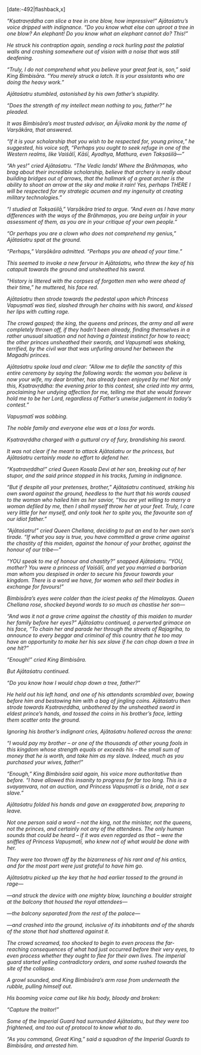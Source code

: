 [date:-492|flashback,x]

_“Kṣatravṛddha can slice a tree in one blow, how impressive!” Ajātaśatru’s voice dripped with indignance. “Do you know what else can uproot a tree in one blow? An elephant! Do you know what an elephant cannot do? This!”_

_He struck his contraption again, sending a rock hurling past the palatial walls and crashing somewhere out of vision with a noise that was still deafening._

_“Truly, I do not comprehend what you believe your great feat is, son,” said King Bimbisāra. “You merely struck a latch. It is your assistants who are doing the heavy work.”_

_Ajātaśatru stumbled, astonished by his own father’s stupidity._

_“Does the strength of my intellect mean nothing to you, father?” he pleaded._

_It was Bimbisāra’s most trusted advisor, an Ājīvaka monk by the name of Varṣākāra, that answered._

_“If it is your scholarship that you wish to be respected for, young prince,” he suggested, his voice soft, “Perhaps you ought to seek refuge in one of the Western realms, like Vaiśālī, Kāśī, Ayodhya, Mathura, even Takṣaśilā—”_

_“Ah yes!” cried Ajātaśatru. “The Vedic lands! Where the Brāhmaṇas, who brag about their incredible scholarship, believe that archery is really about building bridges out of arrows, that the hallmark of a great archer is the ability to shoot an arrow at the sky and make it rain! Yes, perhaps THERE I will be respected for my strategic acumen and my ingenuity at creating military technologies.”_

_“I studied at Takṣaśilā,” Varṣākāra tried to argue. “And even as I have many differences with the ways of the Brāhmaṇas, you are being unfair in your assessment of them, as you are in your critique of your own people.”_

_“Or perhaps you are a clown who does not comprehend my genius,” Ajātaśatru spat at the ground._

_“Perhaps,” Varṣākāra admitted. “Perhaps you are ahead of your time.”_

_This seemed to invoke a new fervour in Ajātaśatru, who threw the key of his catapult towards the ground and unsheathed his sword._

_“History is littered with the corpses of forgotten men who were ahead of their time,” he muttered, his face red._

_Ajātaśatru then strode towards the pedestal upon which Princess Vapuṣmatī was tied, slashed through her chains with his sword, and kissed her lips with cutting rage._

_The crowd gasped; the king, the queens and princes, the army and all were completely thrown off, if they hadn’t been already, finding themselves in a rather unusual situation and not having a faintest instinct for how to react; the other princes unsheathed their swords, and Vapuṣmatī was shaking, terrified, by the civil war that was unfurling around her between the Magadhi princes._

_Ajātaśatru spoke loud and clear: “Allow me to defile the sanctity of this entire ceremony by saying the following words: the woman you believe is now your wife, my dear brother, has already been enjoyed by me! Not only this, Kṣatravṛddha: the evening prior to this contest, she cried into my arms, proclaiming her undying affection for me, telling me that she would forever hold me to be her Lord, regardless of Father’s unwise judgement in today’s contest.”_

_Vapuṣmatī was sobbing._

_The noble family and everyone else was at a loss for words._

_Kṣatravṛddha charged with a guttural cry of fury, brandishing his sword._

_It was not clear if he meant to attack Ajātaśatru or the princess, but Ajātaśatru certainly made no effort to defend her._

_“Kṣatravṛddha!” cried Queen Kosala Devi at her son, breaking out of her stupor, and the said prince stopped in his tracks, fuming in indignance._

_“But if despite all your pretenses, brother,” Ajātaśatru continued, striking his own sword against the ground, heedless to the hurt that his words caused to the woman who hailed him as her savior, “You are yet willing to marry a woman defiled by me, then I shall myself throw her at your feet. Truly, I care very little for her myself, and only took her to spite you, the favourite son of our idiot father.”_

_“Ajātaśatru!” cried Queen Chellana, deciding to put an end to her own son’s tirade. “If what you say is true, you have committed a grave crime against the chastity of this maiden, against the honour of your brother, against the honour of our tribe—”_

_“YOU speak to me of honour and chastity?” snapped Ajātaśatru. “YOU, mother? You were a princess of Vaiśālī, and yet you married a barbarian man whom you despised in order to secure his favour towards your kingdom. There is a word we have, for women who sell their bodies in exchange for favours!”_

_Bimbisāra’s eyes were colder than the iciest peaks of the Himalayas. Queen Chellana rose, shocked beyond words to so much as chastise her son—_

_“And was it not a grave crime against the chastity of this maiden to murder her family before her eyes?” Ajātaśatru continued, a perverted grimace on his face, “To chain her and parade her through the streets of Rajagriha, to announce to every beggar and criminal of this country that he too may have an opportunity to make her his sex slave if he can chop down a tree in one hit?”_

_“Enough!” cried King Bimbisāra._

_But Ajātaśatru continued._

_“Do you know how I would chop down a tree, father?”_

_He held out his left hand, and one of his attendants scrambled over, bowing before him and bestowing him with a bag of jingling coins. Ajātaśatru then strode towards Kṣatravṛddha, unbothered by the unsheathed sword in eldest prince’s hands, and tossed the coins in his brother’s face, letting them scatter onto the ground._

_Ignoring his brother’s indignant cries, Ajātaśatru hollered across the arena:_

_“I would pay my brother – or one of the thousands of other young fools in this kingdom whose strength equals or exceeds his – the small sum of money that he is worth, and take him as my slave. Indeed, much as you purchased your wives, father!”_

_“Enough,” King Bimbisāra said again, his voice more authoritative than before. “I have allowed this insanity to progress for far too long. This is a svayaṃvara, not an auction, and Princess Vapuṣmatī is a bride, not a sex slave.”_

_Ajātaśatru folded his hands and gave an exaggerated bow, preparing to leave._

_Not one person said a word – not the king, not the minister, not the queens, not the princes, and certainly not any of the attendees. The only human sounds that could be heard – if it was even regarded as that – were the sniffles of Princess Vapuṣmatī, who knew not of what would be done with her._

_They were too thrown off by the bizarreness of his rant and of his antics, and for the most part were just grateful to have him go._

_Ajātaśatru picked up the key that he had earlier tossed to the ground in rage—_

_—and struck the device with one mighty blow, launching a boulder straight at the balcony that housed the royal attendees—_

_—the balcony separated from the rest of the palace—_

_—and crashed into the ground, inclusive of its inhabitants and of the shards of the stone that had shattered against it._

_The crowd screamed, too shocked to begin to even process the far-reaching consequences of what had just occurred before their very eyes, to even process whether they ought to flee for their own lives. The imperial guard started yelling contradictory orders, and some rushed towards the site of the collapse._

_A growl sounded, and King Bimbisāra’s arm rose from underneath the rubble, pulling himself out._

_His booming voice came out like his body, bloody and broken:_

_“Capture the traitor!”_

_Some of the Imperial Guard had surrounded Ajātaśatru, but they were too frightened, and too out of protocol to know what to do._

_“As you command, Great King,” said a squadron of the Imperial Guards to Bimbisāra, and arrested him._